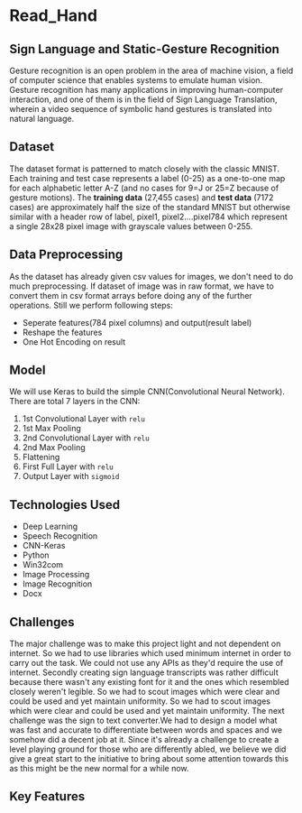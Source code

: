 # Read_Hand

## Sign Language and Static-Gesture Recognition
Gesture recognition is an open problem in the area of machine vision, a field of computer science that enables systems to emulate human vision. Gesture recognition has many applications in improving human-computer interaction, and one of them is in the field of Sign Language Translation, wherein a video sequence of symbolic hand gestures is translated into natural language.
<br>
## Dataset
The dataset format is patterned to match closely with the classic MNIST. Each training and test case represents a label (0-25) as a one-to-one map for each alphabetic letter A-Z (and no cases for 9=J or 25=Z because of gesture motions). The __training data__ (27,455 cases) and __test data__ (7172 cases) are approximately half the size of the standard MNIST but otherwise similar with a header row of label, pixel1, pixel2....pixel784 which represent a single 28x28 pixel image with grayscale values between 0-255. 
<br>
## Data Preprocessing
As the dataset has already given csv values for images, we don't need to do much preprocessing. If dataset of image was in raw format, we have to convert them in csv format arrays before doing any of the further operations. Still we perform following steps:

- Seperate features(784 pixel columns) and output(result label)
- Reshape the features
- One Hot Encoding on result 

## Model

We will use Keras to build the simple CNN(Convolutional Neural Network).
There are total 7 layers in the CNN:

1. 1st Convolutional Layer with `relu`
2. 1st Max Pooling 
3. 2nd Convolutional Layer with `relu`
4. 2nd Max Pooling
5. Flattening
6. First Full Layer with `relu`
7. Output Layer with `sigmoid`


## Technologies Used 
* Deep Learning
* Speech Recognition
* CNN-Keras
* Python 
* Win32com
* Image Processing
* Image Recognition
* Docx

## Challenges
The major challenge was to make this project light and not dependent on internet. So we had to use libraries which used minimum internet in order to carry out the task.  We could not use any APIs as they'd require the use of internet. Secondly creating sign language transcripts was rather difficult because there wasn't any existing font for it and the ones which resembled closely weren't legible. So we had to scout images which were clear and could be used and yet maintain uniformity. 
So we had to scout images which were clear and could be used and yet maintain uniformity. The next challenge was the sign to text converter.We had to design a model what was fast and accurate to differentiate between words and spaces and we somehow did a decent job at it. Since it's already a challenge to create a level playing ground for those who are differently abled, we believe we did give a great start to the initiative to bring about some attention towards this as this might be the new normal for a while now.

## Key Features
